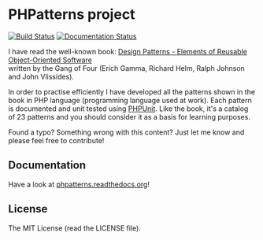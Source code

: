 # PHPatterns project

[![Build Status](https://travis-ci.org/Vincebml/PHPatterns.svg?branch=master)](https://travis-ci.org/Vincebml/PHPatterns)
[![Documentation Status](https://readthedocs.org/projects/phpatterns/badge/?version=latest)](http://phpatterns.readthedocs.org/en/latest/?badge=latest)

I have read the well-known book: [Design Patterns - Elements of Reusable Object-Oriented Software](http://en.wikipedia.org/wiki/Design_Patterns)  
written by the Gang of Four (Erich Gamma, Richard Helm, Ralph Johnson and John Vlissides).

In order to practise efficiently I have developed all the patterns shown in the book in PHP language (programming
language used at work). Each pattern is documented and unit tested using [PHPUnit](https://phpunit.de).
Like the book, it's a catalog of 23 patterns and you should consider it as a basis for learning purposes.

Found a typo? Something wrong with this content? Just let me know and please feel free to contribute!

## Documentation
Have a look at [phpatterns.readthedocs.org](http://phpatterns.readthedocs.org)!

## License
The MIT License (read the LICENSE file).